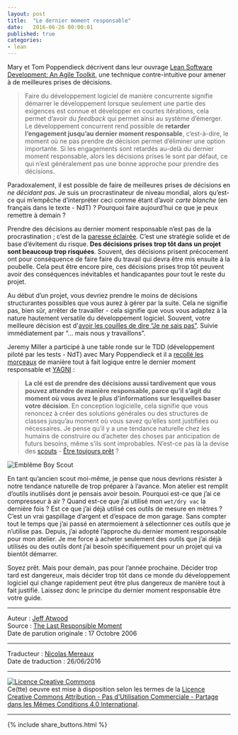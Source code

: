 ```yaml
---
layout: post
title:  "Le dernier moment responsable"
date:   2016-06-26 00:00:01
published: true
categories: 
- lean
---
```

Mary et Tom Poppendieck décrivent dans leur ouvrage [Lean Software Development: An Agile Toolkit](http://www.amazon.com/exec/obidos/ASIN/0321150783/codihorr-20), une technique contre-intuitive pour amener à de meilleures prises de décisions.

> Faire du développement logiciel de manière concurrente signifie démarrer le développement lorsque seulement une partie des exigences est connue et développer en courtes itérations, cela permet d’avoir du _feedback_ qui permet ainsi au système d’émerger. Le développement concurrent rend possible de **retarder l’engagement jusqu’au dernier moment responsable**, c’est-à-dire, le moment où ne pas prendre de décision permet d’éliminer une option importante. Si les engagements sont retardés au-delà du dernier moment responsable, alors les décisions prises le sont par défaut, ce qui n’est généralement pas une bonne approche pour prendre des décisions.

Paradoxalement, il est possible de faire de meilleures prises de décisions en _ne décidant pas_. Je suis un procrastinateur de niveau mondial, alors qu’est-ce qui m’empêche d’interpréter ceci comme étant d’avoir _carte blanche_ (en français dans le texte - NdT) ? Pourquoi faire aujourd’hui ce que je peux remettre à demain ?

Prendre des décisions au dernier moment responsable n’est pas de la procrastination ; c’est de la [paresse éclairée](http://www.codinghorror.com/blog/archives/000237.html). C’est une stratégie solide et de base d’évitement du risque. **Des décisions prises trop tôt dans un projet sont beaucoup trop risquées**. Souvent, des décisions prisent précocement ont pour conséquence de faire faire du travail qui devra être mis ensuite à la poubelle. Cela peut être encore pire, ces décisions prises trop tôt peuvent avoir des conséquences inévitables et handicapantes pour tout le reste du projet. 

Au début d’un projet, vous devriez prendre le moins de décisions structurantes possibles que vous aurez à gérer par la suite. Cela ne signifie pas, bien sûr, arrêter de travailler - cela signifie que vous vous adaptez à la nature hautement versatile du développement logiciel. Souvent, votre meilleure décision est d'[avoir les couilles de dire “Je ne sais pas”](http://www.codinghorror.com/blog/archives/000373.html). Suivie immédiatement par “… mais nous y travaillons”.

Jeremy Miller a participé à une table ronde sur le TDD (développement piloté par les tests - NdT) avec Mary Poppendieck et il a [recollé les morceaux](http://codebetter.com/blogs/jeremy.miller/archive/2006/01/18/136648.aspx) de manière tout à fait logique entre le dernier moment responsable et [YAGNI](http://www.codinghorror.com/blog/archives/000111.html) : 

> **La clé est de prendre des décisions aussi tardivement que  vous pouvez attendre de manière responsable, parce qu’il s’agit du moment où vous avez le plus d’informations sur lesquelles baser votre décision**. En conception logicielle, cela signifie que vous renoncez à créer des solutions générales ou des structures de classes jusqu’au moment où vous savez qu’elles sont justifiées ou nécessaires. Je pense qu’il y a une tendance naturelle chez les humains de construire ou d’acheter des choses par anticipation de futurs besoins, même s’ils sont improbables. N’est-ce pas là la devise des [scouts](http://www.scouting.org/) - [Être toujours prêt](http://www.scouting.org/factsheets/02-503a.html) ?

![Emblême Boy Scout]()
 
En tant qu’ancien scout moi-même, je pense que nous devrions résister à notre tendance naturelle de trop préparer à l’avance. Mon atelier est remplit d’outils inutilisés dont je pensais avoir besoin. Pourquoi est-ce que j’ai ce compresseur à air ? Quand est-ce que j’ai utilisé mon `wet/dry vac` la dernière fois ? Est ce que j’ai déjà utilisé ces outils de mesure en mètres ? C’est un vrai gaspillage d’argent et d’espace de mon garage. Sans compter tout le temps que j’ai passé en atermoiement à sélectionner ces outils que je n’utilise pas. Depuis, j’ai adopté l’approche du dernier moment responsable pour mon atelier. Je me force à acheter seulement des outils que j’ai déjà utilisés ou des outils dont j’ai besoin spécifiquement pour un projet qui va bientôt démarrer.

Soyez prêt. Mais pour demain, pas pour l’année prochaine. Décider trop tard est dangereux, mais décider trop tôt dans ce monde du développement logiciel qui change rapidement peut être plus dangereux de manière tout à fait justifié. Laissez donc le principe du dernier moment responsable être votre guide.

---  
Auteur : [Jeff Atwood]()  
Source : [The Last Responsible Moment]()  
Date de parution originale : 17 Octobre 2006  

---
Traducteur : [Nicolas Mereaux](http://www.les-traducteurs-agiles.org/traducteurs/)  
Date de traduction : 26/06/2016  

---

<a rel="license" href="http://creativecommons.org/licenses/by-nc-sa/4.0/"><img alt="Licence Creative Commons" style="border-width:0" src="http://i.creativecommons.org/l/by-nc-sa/4.0/88x31.png" /></a><br />Ce(tte) oeuvre est mise à disposition selon les termes de la <a rel="license" href="http://creativecommons.org/licenses/by-nc-sa/4.0/">Licence Creative Commons Attribution - Pas d'Utilisation Commerciale - Partage dans les Mêmes Conditions 4.0 International</a>.

---

{% include share_buttons.html %}

